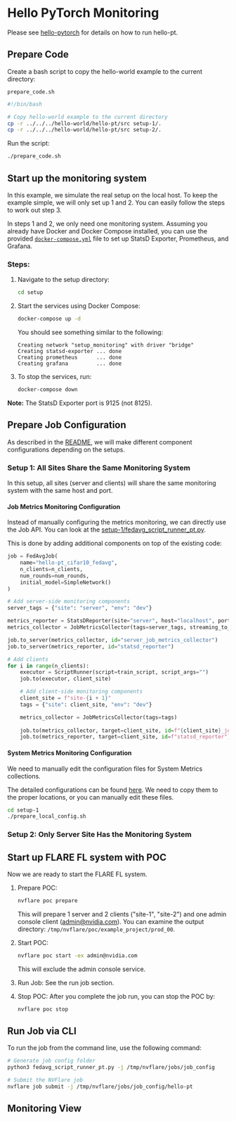 # Hello PyTorch Monitoring

Please see [hello-pytorch](../../../../hello-world/hello-pt/README.md) for details on how to run hello-pt.

## Prepare Code

Create a bash script to copy the hello-world example to the current directory:

```prepare_code.sh```

```bash
#!/bin/bash

# Copy hello-world example to the current directory
cp -r ../../../hello-world/hello-pt/src setup-1/.
cp -r ../../../hello-world/hello-pt/src setup-2/.
```

Run the script:

```bash
./prepare_code.sh
```

## Start up the monitoring system

In this example, we simulate the real setup on the local host. To keep the example simple, we will only set up 1 and 2. You can easily follow the steps to work out step 3.

In steps 1 and 2, we only need one monitoring system. Assuming you already have Docker and Docker Compose installed, you can use the provided [`docker-compose.yml`](../setup/docker-compose.yml) file to set up StatsD Exporter, Prometheus, and Grafana.

### Steps:

1. Navigate to the setup directory:
    ```bash
    cd setup
    ```

2. Start the services using Docker Compose:
    ```bash
    docker-compose up -d
    ```
    You should see something similar to the following:

    ```
    Creating network "setup_monitoring" with driver "bridge"
    Creating statsd-exporter ... done
    Creating prometheus      ... done
    Creating grafana         ... done
    ```

3. To stop the services, run:
    ```bash
    docker-compose down
    ```

**Note:** The StatsD Exporter port is 9125 (not 8125).

## Prepare Job Configuration

As described in the [README](../README.md), we will make different component configurations depending on the setups.

### Setup 1: All Sites Share the Same Monitoring System

In this setup, all sites (server and clients) will share the same monitoring system with the same host and port.

#### Job Metrics Monitoring Configuration

Instead of manually configuring the metrics monitoring, we can directly use the Job API. You can look at the [setup-1/fedavg_script_runner_pt.py](./setup-1/fedavg_script_runner_pt.py).

This is done by adding additional components on top of the existing code:

```python
job = FedAvgJob(
    name="hello-pt_cifar10_fedavg",
    n_clients=n_clients,
    num_rounds=num_rounds,
    initial_model=SimpleNetwork()
)

# Add server-side monitoring components
server_tags = {"site": "server", "env": "dev"}

metrics_reporter = StatsDReporter(site="server", host="localhost", port=9125)
metrics_collector = JobMetricsCollector(tags=server_tags, streaming_to_server=False)

job.to_server(metrics_collector, id="server_job_metrics_collector")
job.to_server(metrics_reporter, id="statsd_reporter")

# Add clients
for i in range(n_clients):
    executor = ScriptRunner(script=train_script, script_args="")
    job.to(executor, client_site)

    # Add client-side monitoring components
    client_site = f"site-{i + 1}"
    tags = {"site": client_site, "env": "dev"}

    metrics_collector = JobMetricsCollector(tags=tags)
    
    job.to(metrics_collector, target=client_site, id=f"{client_site}_job_metrics_collector")
    job.to(metrics_reporter, target=client_site, id=f"statsd_reporter")
```

#### System Metrics Monitoring Configuration

We need to manually edit the configuration files for System Metrics collections.

The detailed configurations can be found [here](./setup-1/local_config/). We need to copy them to the proper locations, or you can manually edit these files.

```bash
cd setup-1
./prepare_local_config.sh
```

### Setup 2: Only Server Site Has the Monitoring System

<TODO>

## Start up FLARE FL system with POC

Now we are ready to start the FLARE FL system.

1. Prepare POC:

    ```bash
    nvflare poc prepare
    ```

    This will prepare 1 server and 2 clients ("site-1", "site-2") and one admin console client (admin@nvidia.com). You can examine the output directory: ```/tmp/nvflare/poc/example_project/prod_00```.

2. Start POC:
    ```bash
    nvflare poc start -ex admin@nvidia.com
    ```
    This will exclude the admin console service.

3. Run Job:
    See the run job section.

4. Stop POC:
    After you complete the job run, you can stop the POC by:

    ```bash
    nvflare poc stop
    ```

## Run Job via CLI

To run the job from the command line, use the following command:

```bash
# Generate job config folder
python3 fedavg_script_runner_pt.py -j /tmp/nvflare/jobs/job_config

# Submit the NVFlare job
nvflare job submit -j /tmp/nvflare/jobs/job_config/hello-pt
```

## Monitoring View
